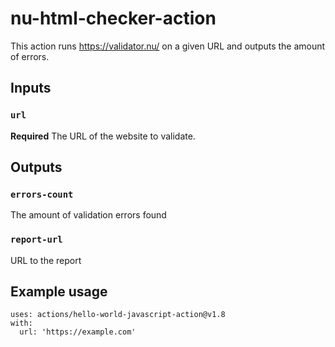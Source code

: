 # nu-html-checker-action

This action runs https://validator.nu/ on a given URL and outputs the amount of errors.

## Inputs

### `url`

**Required** The URL of the website to validate.

## Outputs

### `errors-count`

The amount of validation errors found
### `report-url`

URL to the report

## Example usage
```
uses: actions/hello-world-javascript-action@v1.8
with:
  url: 'https://example.com'
```